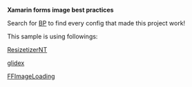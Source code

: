 **Xamarin forms image best practices**

Search for [BP](https://github.com/ysmoradi/XFImageBestPractices/search?q=BP) to find every config that made this project work!

This sample is using followings:

[ResizetizerNT](https://github.com/Redth/ResizetizerNT)

[glidex](https://github.com/jonathanpeppers/glidex)

[FFImageLoading](https://github.com/luberda-molinet/FFImageLoading)
